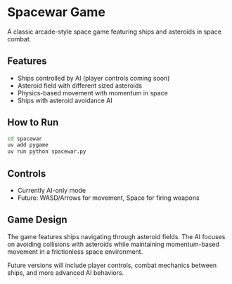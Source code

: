 # Spacewar Game

A classic arcade-style space game featuring ships and asteroids in space combat.

## Features

- Ships controlled by AI (player controls coming soon)
- Asteroid field with different sized asteroids
- Physics-based movement with momentum in space
- Ships with asteroid avoidance AI

## How to Run

```bash
cd spacewar
uv add pygame
uv run python spacewar.py
```

## Controls

- Currently AI-only mode
- Future: WASD/Arrows for movement, Space for firing weapons

## Game Design

The game features ships navigating through asteroid fields. The AI focuses on avoiding collisions with asteroids while maintaining momentum-based movement in a frictionless space environment.

Future versions will include player controls, combat mechanics between ships, and more advanced AI behaviors.